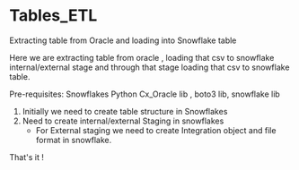 # Tables_ETL
Extracting table from Oracle and loading into Snowflake table

Here we are extracting table from oracle , loading that csv to snowflake internal/external stage and through that stage loading that csv to snowflake table.

Pre-requisites:
  Snowflakes
  Python
  Cx_Oracle lib , boto3 lib, snowflake lib

  1. Initially  we need to create table structure in Snowflakes
  2. Need to create internal/external Staging in snowflakes
       - For External staging we need to create Integration object and file format in snowflake.

That's it !
